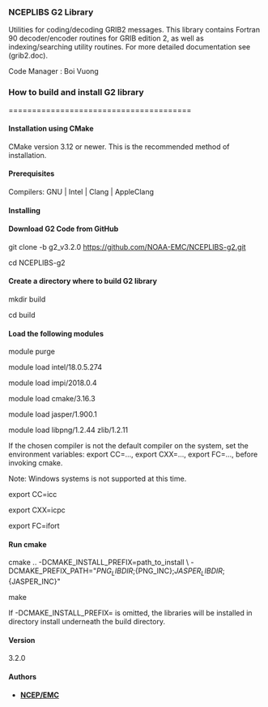 ### NCEPLIBS G2 Library

Utilities for coding/decoding GRIB2 messages. This library
contains Fortran 90 decoder/encoder routines for GRIB edition 2,
as well as indexing/searching utility routines. 
For more detailed documentation see (grib2.doc).

Code Manager : Boi Vuong

### How to build and install G2 library
=======================================

#### Installation using CMake
CMake version 3.12 or newer. 
This is the recommended method of installation.

#### Prerequisites

Compilers: GNU | Intel | Clang | AppleClang 

#### Installing

#### Download G2 Code from GitHub

git clone -b g2_v3.2.0 https://github.com/NOAA-EMC/NCEPLIBS-g2.git

cd NCEPLIBS-g2

#### Create a directory where to build G2 library

mkdir build

cd build

#### Load the following modules 

module purge

module load intel/18.0.5.274

module load impi/2018.0.4

module load cmake/3.16.3

module load jasper/1.900.1

module load libpng/1.2.44  zlib/1.2.11

If the chosen compiler is not the default compiler on the system,
set the environment variables: export CC=..., export CXX=..., 
export FC=..., before invoking cmake.

Note: Windows systems is not supported at this time.

export CC=icc

export CXX=icpc

export FC=ifort

#### Run cmake
cmake .. -DCMAKE_INSTALL_PREFIX=path_to_install  \ 
-DCMAKE_PREFIX_PATH="${PNG_LIBDIR};${PNG_INC};${JASPER_LIBDIR};${JASPER_INC}"

make 

If -DCMAKE_INSTALL_PREFIX= is omitted, the libraries will be installed in directory install underneath the build directory.

#### Version
3.2.0

#### Authors

* **[NCEP/EMC](mailto:NCEP.List.EMC.nceplibs.Developers@noaa.gov)**
